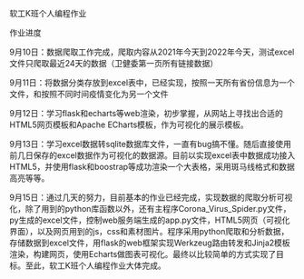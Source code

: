 软工K班个人编程作业

作业进度

9月10日：数据爬取工作完成，爬取内容从2021年今天到2022年今天，测试excel文件只爬取最近24天的数据（卫健委第一页所有链接数据）

9月11日：将数据分类存放到excel表中，已经实现，按照一天所有省份信息为一个文件，和按照不同时间疫情变化为另一个文件

9月12日：学习flask和echarts等web渲染，初步掌握，从网站上寻找出合适的HTML5网页模板和Apache ECharts模板，作为可视化的展示模板。

9月13日：学习excel数据转sqlite数据库文件，一直有bug搞不懂。随后直接使用前几日保存的excel数据作为可视化的数据源。目前以实现excel表中数据成功接入HTML5，并使用flask和boostrap等成功渲染一个大表格，采用斑马线格式和数据高亮等等。 

9月15日：通过几天的努力，目前基本的作业已经完成，实现数据的爬取分析可视化，除了用到的python库函数以外，还有主程序Corona_Virus_Spider.py文件，py生成的excel文件，控制web服务端生成的app.py文件，HTML5网页（可视化界面），以及网页用到的js，css和素材图片。程序采用python爬取和分析数据，存储数据到excel文件，用flask的web框架实现Werkzeug路由转发和Jinja2模板渲染，构建网页，使用Echarts做图表可视化。最终以比较简单的方式实现了目标。至此，软工K班个人编程作业大体完成。

